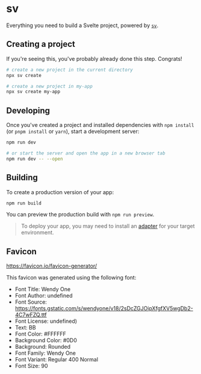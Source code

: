 # sv

Everything you need to build a Svelte project, powered by [`sv`](https://github.com/sveltejs/cli).

## Creating a project

If you're seeing this, you've probably already done this step. Congrats!

```bash
# create a new project in the current directory
npx sv create

# create a new project in my-app
npx sv create my-app
```

## Developing

Once you've created a project and installed dependencies with `npm install` (or `pnpm install` or `yarn`), start a development server:

```bash
npm run dev

# or start the server and open the app in a new browser tab
npm run dev -- --open
```

## Building

To create a production version of your app:

```bash
npm run build
```

You can preview the production build with `npm run preview`.

> To deploy your app, you may need to install an [adapter](https://svelte.dev/docs/kit/adapters) for your target environment.


## Favicon

https://favicon.io/favicon-generator/

This favicon was generated using the following font:

- Font Title: Wendy One
- Font Author: undefined
- Font Source: https://fonts.gstatic.com/s/wendyone/v18/2sDcZGJOipXfgfXV5wgDb2-4C7wFZQ.ttf
- Font License: undefined)
- Text: BB
- Font Color: #FFFFFF
- Background Color: #0D0
- Background: Rounded
- Font Family: Wendy One
- Font Variant: Regular 400 Normal
- Font Size: 90

